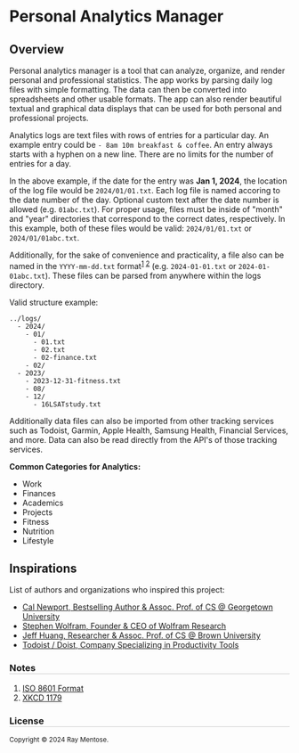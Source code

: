 Personal Analytics Manager
==========================

Overview
--------
Personal analytics manager is a tool that can analyze, organize, and render personal and professional statistics. The app works by parsing daily log files with simple formatting. The data can then be converted into spreadsheets and other usable formats. The app can also render beautiful textual and graphical data displays that can be used for both personal and professional projects.

Analytics logs are text files with rows of entries for a particular day. An example entry could be `- 8am 10m breakfast & coffee`. An entry always starts with a hyphen on a new line. There are no limits for the number of entries for a day.

In the above example, if the date for the entry was **Jan 1, 2024**, the location of the log file would be `2024/01/01.txt`. Each log file is named accoring to the date number of the day. Optional custom text after the date number is allowed (e.g. `01abc.txt`). For proper usage, files must be inside of "month" and "year" directories that correspond to the correct dates, respectively. In this example, both of these files would be valid: `2024/01/01.txt` or `2024/01/01abc.txt`.

Additionally, for the sake of convenience and practicality, a file also can be named in the `YYYY-mm-dd.txt` format<sup>[1](#n1) [2](#n2)</sup> (e.g. `2024-01-01.txt` or `2024-01-01abc.txt`). These files can be parsed from anywhere within the logs directory.

Valid structure example:

```
../logs/
  - 2024/
    - 01/
      - 01.txt
      - 02.txt
      - 02-finance.txt
    - 02/
  - 2023/
    - 2023-12-31-fitness.txt
    - 08/
    - 12/
      - 16LSATstudy.txt 
```

Additionally data files can also be imported from other tracking services such as Todoist, Garmin, Apple Health, Samsung Health, Financial Services, and more. Data can also be read directly from the API's of those tracking services.

**Common Categories for Analytics:**

* Work
* Finances
* Academics
* Projects
* Fitness
* Nutrition
* Lifestyle


Inspirations
------------
List of authors and organizations who inspired this project:

* [Cal Newport, Bestselling Author & Assoc. Prof. of CS @ Georgetown University](https://calnewport.com/deep-habits-should-you-track-hours-or-milestones/)
* [Stephen Wolfram, Founder & CEO of Wolfram Research](https://web.archive.org/web/20140608105232/http://www.wired.com/2012/03/opinion-wolfram-life-analytics/all/)
* [Jeff Huang, Researcher & Assoc. Prof. of CS @ Brown University](https://jeffhuang.com/productivity_text_file/)
* [Todoist / Doist, Company Specializing in Productivity Tools](https://todoist.com/inspiration/deep-work)


<h3 style="border-bottom:1px solid #ccc;">Notes</h3>

1. <f-n id="n1" />[ISO 8601 Format](https://en.wikipedia.org/wiki/ISO_8601)
2. <f-n id="n2" />[XKCD 1179](https://xkcd.com/1179/)


<h3 style="border-bottom:1px solid #ccc;"> License </h3>
<small>Copyright &copy; 2024 Ray Mentose.</small>
